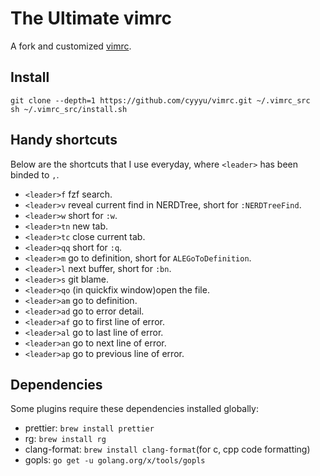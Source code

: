 # The Ultimate vimrc

A fork and customized [vimrc](https://github.com/amix/vimrc.git).

## Install

```
git clone --depth=1 https://github.com/cyyyu/vimrc.git ~/.vimrc_src
sh ~/.vimrc_src/install.sh
```

## Handy shortcuts

Below are the shortcuts that I use everyday, where `<leader>` has been binded to `,`.

* `<leader>f` fzf search.
* `<leader>v` reveal current find in NERDTree, short for `:NERDTreeFind`.
* `<leader>w` short for `:w`.
* `<leader>tn` new tab.
* `<leader>tc` close current tab.
* `<leader>qq` short for `:q`.
* `<leader>m` go to definition, short for `ALEGoToDefinition`.
* `<leader>l` next buffer, short for `:bn`.
* `<leader>s` git blame.
* `<leader>qo` (in quickfix window)open the file.
* `<leader>am` go to definition.
* `<leader>ad` go to error detail.
* `<leader>af` go to first line of error.
* `<leader>al` go to last line of error.
* `<leader>an` go to next line of error.
* `<leader>ap` go to previous line of error.

## Dependencies

Some plugins require these dependencies installed globally:

* prettier: `brew install prettier`
* rg: `brew install rg`
* clang-format: `brew install clang-format`(for c, cpp code formatting)
* gopls: `go get -u golang.org/x/tools/gopls`
